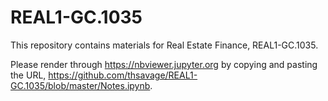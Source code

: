 # REAL1-GC.1035
This repository contains materials for Real Estate Finance, REAL1-GC.1035.

Please render through https://nbviewer.jupyter.org by copying and pasting the URL, https://github.com/thsavage/REAL1-GC.1035/blob/master/Notes.ipynb.
